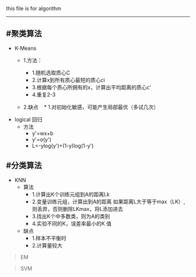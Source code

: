 this file is for algorithm

------------------------
#聚类算法
--------
* K-Means
  * 1.方法：
    * 1.随机选取质心C
    * 2.计算x到所有质心最短的质心ci
    * 3.根据每个质心所拥有的x，计算出平均距离的质心c'
    * 4.重复2-3

  * 2.缺点
    * 1.对初始化敏感，可能产生局部最优（多试几次）
* logical 回归
  * 方法
    * y'=wx+b
    * y'=σ(y')
    * L=-ylog(y')+(1-y)log(1-y')
 
#分类算法
---------------------
* KNN
  * 算法
    * 1.计算出K个训练元组到A的距离Lk
    * 2.变量训练元组，计算出到A的距离 如果距离L大于等于max（LK）,则丢弃，否则删除LKmax，将L添加进去
    * 3.找出K个中多数类，则为A的类别
    * 4.实验不同的K，误差率最小的K 值
  * 缺点
    * 1.样本不平衡时  
    * 2.计算量较大

>EM

>SVM

